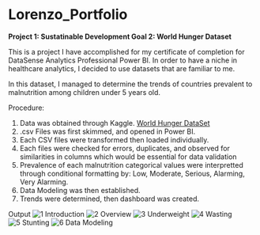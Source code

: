 # Lorenzo_Portfolio

**Project 1: Sustatinable Development Goal 2: World Hunger Dataset**

This is a project I have accomplished for my certificate of completion for DataSense Analytics Professional Power BI. 
In order to have a niche in healthcare analytics, I decided to use datasets that are familiar to me.

In this dataset, I managed to determine the trends of countries prevalent to malnutrition among children under 5 years old.

Procedure:
1. Data was obtained through Kaggle. [World Hunger DataSet](https://www.kaggle.com/datasets/whenamancodes/the-global-hunger-index)
2. .csv Files was first skimmed, and opened in Power BI.
3. Each CSV files were transformed then loaded individually.
4. Each files were checked for errors, duplicates, and observed for similarities in columns which would be essential for data validation
5. Prevalence of each malnutrition categorical values were interpretted through conditional formatting by: Low, Moderate, Serious, Alarming, Very Alarming.
6. Data Modeling was then established.
7. Trends were determined, then dashboard was created.

Output
![1 Introduction](https://github.com/user-attachments/assets/9174651e-a434-4c23-99f2-8d14722204e0)
![2 Overview](https://github.com/user-attachments/assets/9ec1804b-6800-4d49-9195-eeee36f26cd7)
![3 Underweight](https://github.com/user-attachments/assets/501416d4-940e-448b-823c-15defd3e453b)
![4 Wasting](https://github.com/user-attachments/assets/6dfd27f4-1ec8-4387-81db-632bf7791c2f)
![5 Stunting](https://github.com/user-attachments/assets/5a5a89da-4ab2-486f-890a-70158b56d7de)
![6 Data Modeling](https://github.com/user-attachments/assets/45f6d5a5-ab52-4200-be7f-7c285a4aba49)
